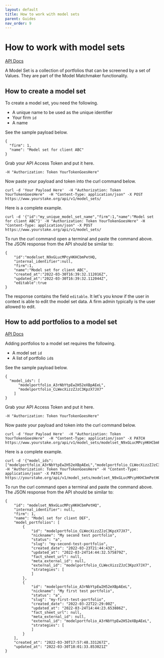 ```yaml
---
layout: default
title: How to work with model sets
parent: Guides
nav_order: 9
---
```


# How to work with model sets

[API Docs](https://www.yourstake.org/api/docs/#tag/Model-Matchmaker)

A Model Set is a collection of portfolios that can be screened by a set of Values. They are part of the Model Matchmaker functionality.


## How to create a model set

To create a model set, you need the following.

- A unique name to be used as the unique identifier
- Your firm `id`
- A name

See the sample payload below.

```
{
  "firm": 1,
  "name": "Model set for client ABC"
}
```

Grab your API Access Token and put it here.

```
-H "Authorization: Token YourTokenGoesHere" 
```

Now paste your payload and token into the curl command below.

```
curl -d 'Your Payload Here'  -H "Authorization: Token YourTokenGoesHere"  -H "Content-Type: application/json" -X POST https://www.yourstake.org/api/v1/model_sets/
```

Here is a complete example.

```
curl -d '{"id":"my_unique_model_set_name","firm":1,"name":"Model set for client ABC"}' -H "Authorization: Token YourTokenGoesHere" -H "Content-Type: application/json" -X POST https://www.yourstake.org/api/v1/model_sets/
```

To run the curl command open a terminal and paste the command above.
The JSON response from the API should be similar to:

```
{
    "id":"modelset_N9xGLucMPcyHKHCbmPetHQ,
    "internal_identifier":null,
    "firm":1,
    "name":"Model set for client ABC",
    "created_at":"2022-03-30T16:39:32.112016Z",
    "updated_at":"2022-03-30T16:39:32.112044Z",
    "editable":true
}
```

The response contains the field `editable`. It let's you know if the user in  context is able to edit the model set data. A firm admin typically is the user allowed to edit.


## How to add portfolios to a model set

[API Docs](https://www.yourstake.org/api/docs/#operation/Partial%20update%20a%20Model%20Set)

Adding portfolios to a model set requires the following.

- A model set `id`
- A list of portfolio `id`s


See the sample payload below.

```
{
  "model_ids": [
      "modelportfolio_A3rNbYtpEw2H52eXBpAEeL",
      "modelportfolio_CLWecXizzZJzC3KpzX7JX7"
    ]
}
```

Grab your API Access Token and put it here.

```
-H "Authorization: Token YourTokenGoesHere" 
```

Now paste your payload and token into the curl command below.

```
curl -d 'Your Payload Here'  -H "Authorization: Token YourTokenGoesHere"  -H "Content-Type: application/json" -X PATCH https://www.yourstake.org/api/v1/model_sets/modelset_N9xGLucMPcyHKHCbmPetHQ/
```

Here is a complete example.

```
curl -d '{"model_ids":["modelportfolio_A3rNbYtpEw2H52eXBpAEeL","modelportfolio_CLWecXizzZJzC3KpzX7JX7"]}' -H "Authorization: Token YourTokenGoesHere" -H "Content-Type: application/json" -X PATCH https://yourstake.org/api/v1/model_sets/modelset_N9xGLucMPcyHKHCbmPetHQ/
```

To run the curl command open a terminal and paste the command above.
The JSON response from the API should be similar to:

```
{
	"id": "modelset_N9xGLucMPcyHKHCbmPetHQ",
	"internal_identifier": null,
	"firm": 1,
	"name": "Model set for client DEF",
	"model_portfolios": [
		{
			"id": "modelportfolio_CLWecXizzZJzC3KpzX7JX7",
			"nickname": "My second test portfolio",
			"status": "a",
			"slug": "my-second-test-portfolio",
			"created_date": "2022-03-23T21:44:43Z",
			"updated_at": "2022-03-24T14:44:32.575879Z",
			"fact_sheet_url": null,
			"meta_external_id": null,
			"external_id": "modelportfolio_CLWecXizzZJzC3KpzX7JX7",
			"strategies": [
			]
		},
		{
			"id": "modelportfolio_A3rNbYtpEw2H52eXBpAEeL",
			"nickname": "My first test portfolio",
			"status": "a",
			"slug": "my-first-test-portfolio",
			"created_date": "2022-03-22T22:29:00Z",
			"updated_at": "2022-03-24T14:44:23.653886Z",
			"fact_sheet_url": null,
			"meta_external_id": null,
			"external_id": "modelportfolio_A3rNbYtpEw2H52eXBpAEeL",
			"strategies": [
			]
		}
	],
	"created_at": "2022-03-30T17:57:48.331267Z",
	"updated_at": "2022-03-30T18:01:33.853021Z"
}
```

